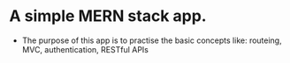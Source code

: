 # A simple MERN stack app.

- The purpose of this app is to practise the basic concepts like: routeing, MVC, authentication, RESTful APIs
